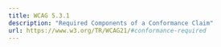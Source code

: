 ```yaml
---
title: WCAG 5.3.1
description: "Required Components of a Conformance Claim"
url: https://www.w3.org/TR/WCAG21/#conformance-required
---
```

